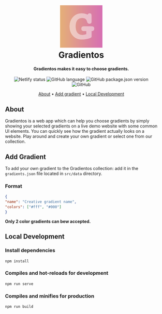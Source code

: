 <h1 align="center">
  <br>
  <a href="https://www.gradientos.app"><img src="src/assets/logo.png" alt="Gradientos" width="140"></a>
  <br>
  Gradientos
  <br>
</h1>
<h4 align="center">Gradientos makes it easy to choose gradients.</h4>
<p align="center">
 <img alt="Netlify status" src="https://api.netlify.com/api/v1/badges/d1b8c138-ec23-49af-aa33-dde2dde48e4c/deploy-status" >
  <img alt="GitHub language" src="https://img.shields.io/github/languages/top/henripar/gradientos">
 <img alt="GitHub package.json version" src="https://img.shields.io/github/package-json/v/henripar/gradientos">
  <img alt="GitHub" src="https://img.shields.io/github/license/henripar/gradientos">
</p>


<p align="center">
  <a href="#about">About</a> •
  <a href="#add-gradient">Add gradient</a> •
  <a href="#local-development">Local Development</a> 
</p>

## About

Gradientos is a web app which can help you choose gradients by simply showing your selected gradients on a live demo website with some common UI elements. You can quickly see how the gradient actually looks on a website. Play around and create your own gradient or select one from our collection.

## Add Gradient

To add your own gradient to the Gradientos collection: add it in the `gradients.json` file located in `src/data` directory.

### Format

````json
{
"name": "Creative gradient name",
"colors": ["#fff", "#000"]
}
````

**Only 2 color gradients can bew accepted.**

## Local Development 

### Install dependencies

```
npm install
```

### Compiles and hot-reloads for development

```
npm run serve
```

### Compiles and minifies for production

```
npm run build
```

